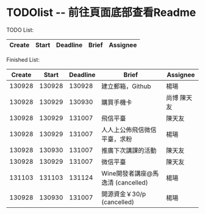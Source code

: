 # TODOlist -- 前往頁面底部查看Readme

TODO List:

|**Create**	|**Start**	|**Deadline**	|**Brief**							|**Assignee**	|
|-----------|-----------|---------------|-----------------------------------|---------------|


Finished List:

|**Create**	|**Start**	|**Deadline**	|**Brief**							|**Assignee**	|
|-----------|-----------|---------------|-----------------------------------|---------------|
|130928		|130928		|130928			|建立郵箱，Github					|楊瑒			|
|130928		|130929		|130930			|購買手機卡							|尚博 陳天友	|
|130928		|130929		|131007			|飛信平臺							|陳天友		    |
|130928		|130929		|131007			|人人上公佈飛信微信平臺，求粉		|楊瑒			|
|130928		|130930		|131007			|推廣下次講課的活動					|陳天友			|
|130928		|130929		|131007			|微信平臺					 		|陳天友			|
|131103     |131103     |131124         |Wine開發者講座@馬逸清 (cancelled)  |楊瑒           |
|130928		|130930		|131007			|開源資金￥30/p	(cancelled)			|楊瑒			|


